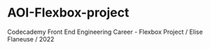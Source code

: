 # AOI-Flexbox-project
Codecademy Front End Engineering Career - Flexbox Project / Elise Flaneuse / 2022
